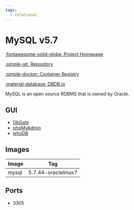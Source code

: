 ```yaml
---
tags:
  - relational
---
```

# MySQL v5.7

[:fontawesome-solid-globe: Project Homepage](https://www.mysql.com/)

[:simple-git: Repository](https://github.com/mysql)

[:simple-docker: Container Registry](https://hub.docker.com/_/mysql)

[:material-database: DBDB.io](https://dbdb.io/db/mysql)

MySQL is an open source RDBMS that is owned by Oracle.

## GUI

- [DbGate](../dbgate)
- [phpMyAdmin](../phpmyadmin)
- [whoDB](../whodb)

## Images
| Image | Tag |
| --- | --- |
| mysql | 5.7.44-oraclelinux7 |

## Ports
- 3305


